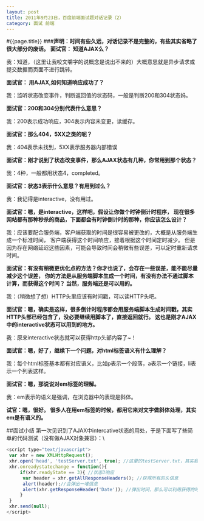 ```yaml
---
layout: post
title: 2011年9月23日，百度前端面试题对话记录（2）
category: 面试 前端
---
```

#{{page.title}}
###**声明：时间有些久远，对话记录不是完整的，有些其实省略了很大部分的废话。**
**面试官： 知道AJAX么？**

我：知道，（这里让我咬文嚼字的说概念是说出不来的）大概意思就是异步请求或提交数据而页面不进行跳转。

**面试官： 用AJAX,如何知道响应成功了？**

我：监听状态改变事件，判断返回值的状态码，一般是判断200和304状态妈。

**面试官：200和304分别代表什么意思？**

我：200表示成功响应，304表示内容未变更，读缓存。

**面试官：那么404，5XX之类的呢？**

我：404表示未找到，5XX表示服务器内部错误

**面试官：刚才说到了状态改变事件，那么AJAX状态有几种，你常用到那个状态？**

我：4种，一般都用状态4，completed。

**面试官：状态3表示什么意思？有用到过么？**

我：我记得是interactive，没有用过。

**面试官：嗯，是interactive，这样吧，假设让你做个时钟倒计时程序，
现在很多网站都有那种秒杀的商品，下面都会有时钟倒计时的那种，你应该怎么设计？**

我：应该要配合服务端，客户端获取的时间是很容易被更改的，大概是从服务端生成一个标准时间，
客户端获得这个时间响应，接着根据这个时间定时减少。
但是因为存在网络延迟这些因素，可能会导致时间会稍微有些误差，可以定时重新请求时间。

**面试官：有没有稍微更优化点的方法？你才也说了，会存在一些误差，能不能尽量减少这个误差，
你的方法是从服务端脚本生成一个时间，有没有办法不通过脚本计算，而获得这个时间？ 当然，服务端还是可以用的。**

我：（稍微想了想）HTTP头里应该有时间戳，可以读HTTP头吧。

**面试官：嗯，确实是这样，很多倒计时程序都会用服务端脚本生成时间戳，其实HTTP头部已经包含了，没必要继续用脚本了，直接返回就行。
这也是刚才AJAX中的interactive状态可以用到的地方。**

我：原来interactive状态就可以获得http头部内容了~！

**面试官：嗯，好了，继续下一个问题，对html标签语义有什么理解？**

我：每个html标签基本都有对应语义，比如p表示一个段落，a表示一个链接，li表示一个列表这样。

**面试官：嗯，那说说对em标签的理解。**

我：em表示的语义是强调，在浏览器中的表现是斜体。

**试官：嗯，很好。 很多人在用em标签的时候，都用它来对文字做斜体处理，其实em是有语义的。**

##面试小结
第一次见识到了AJAX中intercative状态的用处，于是下面写了些简单的代码测试（没有做AJAX对象兼容）：\

```javascript
<script type="text/javascript">
 var xhr = new XMLHttpRequest();
 xhr.open('head', 'testServer.txt', true); //这里的testServer.txt，其实我没有创建，完全可以不需要这个文件，我们只是要时间罢了
 xhr.onreadystatechange = function(){
     if(xhr.readyState == 3){ //状态3响应
	  var header = xhr.getAllResponseHeaders(); //获得所有的头信息
	  alert(header);//会弹出一堆信息
	  alert(xhr.getResponseHeader('Date')); //弹出时间，那么可以利用获得的时间做倒计时程序了。
     }
 }
 xhr.send(null);
</script>
```